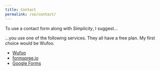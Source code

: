 ```yaml
---
title: Contact
permalink: /se/contact/
---
```

To use a contact form along with *Simplicity*, I suggest…

…you use one of the following services. They all have a free plan. My first choice would be Wufoo.

- [Wufoo](http://www.wufoo.com/)
- [formspree.io](http://formspree.io/)
- [Google Forms](https://www.google.de/intl/en/forms/about/)